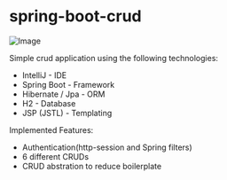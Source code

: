 spring-boot-crud
==

![Image](https://github.com/guiquintelas/spring-boot-crud/blob/master/static/petsystem.png)


Simple crud application using the following technologies:
  - IntelliJ - IDE
  - Spring Boot - Framework
  - Hibernate / Jpa - ORM
  - H2 - Database
  - JSP (JSTL) - Templating
  
Implemented Features:
  - Authentication(http-session and Spring filters)
  - 6 different CRUDs
  - CRUD abstration to reduce boilerplate
  
 
  
 
